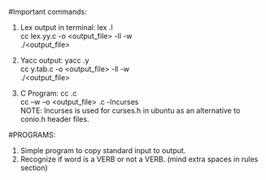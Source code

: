 #Important commands:
1. Lex output in terminal:
    lex <filename>.l <br />
    cc lex.yy.c -o <output_file> -ll -w <br />
    ./<output_file> <br />
2. Yacc output:
    yacc <file>.y <br />
    cc y.tab.c -o <output_file> -ll -w <br />
    ./<output_file> <br />

3. C Program:
    cc <filename>.c <br />
    cc –w –o <output_file> <filename>.c -lncurses <br />
NOTE: lncurses is used for curses.h in ubuntu as an alternative to conio.h header files. <br />

#PROGRAMS:
1. Simple program to copy standard input to output.
2. Recognize if word is a VERB or not a VERB. (mind extra spaces in rules section)